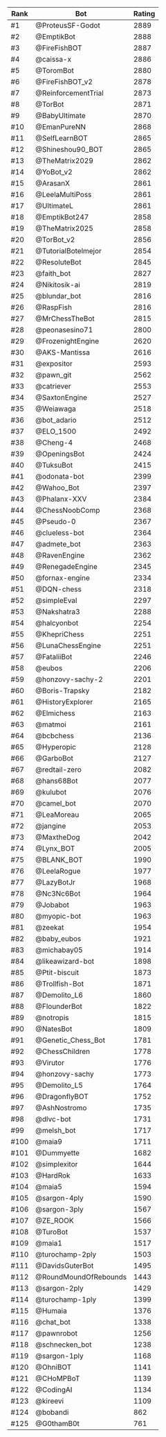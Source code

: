 Rank|Bot|Rating
---|---|---
#1|@ProteusSF-Godot|2889
#2|@EmptikBot|2888
#3|@FireFishBOT|2887
#4|@caissa-x|2886
#5|@ToromBot|2880
#6|@FireFishBOT_v2|2878
#7|@ReinforcementTrial|2873
#8|@TorBot|2871
#9|@BabyUltimate|2870
#10|@EmanPureNN|2868
#11|@SelfLearnBOT|2865
#12|@Shineshou90_BOT|2865
#13|@TheMatrix2029|2862
#14|@YoBot_v2|2862
#15|@ArasanX|2861
#16|@LeelaMultiPoss|2861
#17|@UltimateL|2861
#18|@EmptikBot247|2858
#19|@TheMatrix2025|2858
#20|@TorBot_v2|2856
#21|@TutorialBotelmejor|2854
#22|@ResoluteBot|2845
#23|@faith_bot|2827
#24|@Nikitosik-ai|2819
#25|@blundar_bot|2816
#26|@RaspFish|2816
#27|@MrChessTheBot|2815
#28|@peonasesino71|2800
#29|@FrozenightEngine|2620
#30|@AKS-Mantissa|2616
#31|@expositor|2593
#32|@pawn_git|2562
#33|@catriever|2553
#34|@SaxtonEngine|2527
#35|@Weiawaga|2518
#36|@bot_adario|2512
#37|@ELO_1500|2492
#38|@Cheng-4|2468
#39|@OpeningsBot|2424
#40|@TuksuBot|2415
#41|@odonata-bot|2399
#42|@Wahoo_Bot|2397
#43|@Phalanx-XXV|2384
#44|@ChessNoobComp|2368
#45|@Pseudo-0|2367
#46|@clueless-bot|2364
#47|@admete_bot|2363
#48|@RavenEngine|2362
#49|@RenegadeEngine|2345
#50|@fornax-engine|2334
#51|@DQN-chess|2318
#52|@simpleEval|2297
#53|@Nakshatra3|2288
#54|@halcyonbot|2254
#55|@KhepriChess|2251
#56|@LunaChessEngine|2251
#57|@FataliiBot|2246
#58|@eubos|2206
#59|@honzovy-sachy-2|2201
#60|@Boris-Trapsky|2182
#61|@HistoryExplorer|2165
#62|@Elmichess|2163
#63|@matmoi|2161
#64|@bcbchess|2136
#65|@Hyperopic|2128
#66|@GarboBot|2127
#67|@redtail-zero|2082
#68|@hans68Bot|2077
#69|@kulubot|2076
#70|@camel_bot|2070
#71|@LeaMoreau|2065
#72|@jangine|2053
#73|@MaxtheDog|2042
#74|@Lynx_BOT|2005
#75|@BLANK_BOT|1990
#76|@LeelaRogue|1977
#77|@LazyBotJr|1968
#78|@Nc3Nc6Bot|1964
#79|@Jobabot|1963
#80|@myopic-bot|1963
#81|@zeekat|1954
#82|@baby_eubos|1921
#83|@michabay05|1914
#84|@likeawizard-bot|1898
#85|@Ptit-biscuit|1873
#86|@Trollfish-Bot|1871
#87|@Demolito_L6|1860
#88|@FlounderBot|1822
#89|@notropis|1815
#90|@NatesBot|1809
#91|@Genetic_Chess_Bot|1781
#92|@ChessChildren|1778
#93|@Virutor|1776
#94|@honzovy-sachy|1773
#95|@Demolito_L5|1764
#96|@DragonflyBOT|1752
#97|@AshNostromo|1735
#98|@dlvc-bot|1731
#99|@melsh_bot|1717
#100|@maia9|1711
#101|@Dummyette|1682
#102|@simplexitor|1644
#103|@HardRok|1633
#104|@maia5|1594
#105|@sargon-4ply|1590
#106|@sargon-3ply|1567
#107|@ZE_ROOK|1566
#108|@TuroBot|1537
#109|@maia1|1517
#110|@turochamp-2ply|1503
#111|@DavidsGuterBot|1495
#112|@RoundMoundOfRebounds|1443
#113|@sargon-2ply|1429
#114|@turochamp-1ply|1399
#115|@Humaia|1376
#116|@chat_bot|1338
#117|@pawnrobot|1256
#118|@schnecken_bot|1238
#119|@sargon-1ply|1168
#120|@OhniBOT|1141
#121|@CHoMPBoT|1139
#122|@CodingAI|1134
#123|@kireevi|1109
#124|@bobandi|862
#125|@G0thamB0t|761
